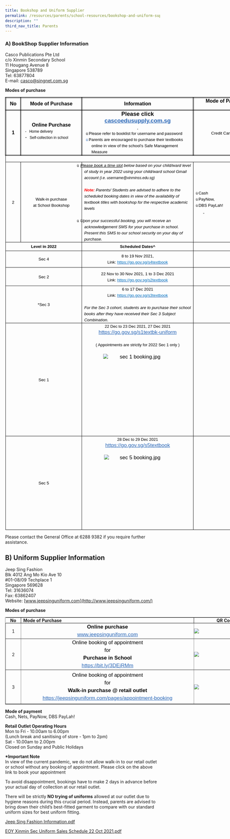 ```yaml
---
title: Bookshop and Uniform Supplier
permalink: /resources/parents/school-resources/bookshop-and-uniform-supplier/
description: ""
third_nav_title: Parents
---
```

### A) BookShop Supplier Information  

Casco Publications Pte Ltd <br>
c/o Xinmin Secondary School <br>
11 Hougang Avenue 8 <br>
Singapore 538789 <br>
Tel: 63877804 <br>
E-mail:&nbsp;[casco@singnet.com.sg](mailto:casco@singnet.com.sg)

  

**Modes of purchase**

<table style="margin: 0px; outline: 0px; padding: 0px; border-collapse: collapse; width: 826.586px; border: none;" width="654" cellpadding="0" cellspacing="0" border="1" class="MsoTableGrid"><tbody style="margin: 0px; outline: 0px; padding: 0px;"><tr style="margin: 0px; outline: 0px; padding: 0px; height: 29.05pt;"><td style="margin: 0px; outline: 0px; padding: 0in 5.4pt; width: 26.3pt; border: 2.5pt double windowtext; height: 29.05pt;" width="35"><p style="margin: 0px 0px 0.0001pt; outline: 0px; padding: 0px; line-height: normal; color: rgb(0, 0, 0); font-family: Helvetica, sans-serif; font-size: 17px; font-weight: 400; text-align: center;" align="center" class="MsoNormal"><b style="margin: 0px; outline: 0px; padding: 0px;"><span style="margin: 0px; outline: 0px; padding: 0px; font-size: 12pt;">No</span></b></p></td><td style="margin: 0px; outline: 0px; padding: 0in 5.4pt; width: 216px; border-top: 2.5pt double windowtext; border-right: 2.5pt double windowtext; border-bottom: 2.5pt double windowtext; border-image: initial; border-left: none; height: 29.05pt;" width="133"><p style="margin: 0px 0px 0.0001pt; outline: 0px; padding: 0px; line-height: normal; color: rgb(0, 0, 0); font-family: Helvetica, sans-serif; font-size: 17px; font-weight: 400; text-align: center;" align="center" class="MsoNormal"><b style="margin: 0px; outline: 0px; padding: 0px;"><span style="margin: 0px; outline: 0px; padding: 0px; font-size: 12pt;">Mode of Purchase</span></b></p></td><td style="margin: 0px; outline: 0px; padding: 0in 5.4pt; width: 4in; border-top: 2.5pt double windowtext; border-right: 2.5pt double windowtext; border-bottom: 2.5pt double windowtext; border-image: initial; border-left: none; height: 29.05pt;" width="384"><p style="margin: 0px 0px 0.0001pt; outline: 0px; padding: 0px; line-height: normal; color: rgb(0, 0, 0); font-family: Helvetica, sans-serif; font-size: 17px; font-weight: 400; text-align: center;" align="center" class="MsoNormal"><b style="margin: 0px; outline: 0px; padding: 0px;"><span style="margin: 0px; outline: 0px; padding: 0px; font-size: 12pt;">Information</span></b></p></td><td style="margin: 0px; outline: 0px; padding: 0in 5.4pt; width: 235px; border-top: 2.5pt double windowtext; border-right: 2.5pt double windowtext; border-bottom: 2.5pt double windowtext; border-image: initial; border-left: none; height: 29.05pt;" valign="top" width="102"><p style="margin: 0px 0px 0.0001pt; outline: 0px; padding: 0px; line-height: normal; color: rgb(0, 0, 0); font-family: Helvetica, sans-serif; font-size: 17px; font-weight: 400; text-align: center;" align="center" class="MsoNormal"><b style="margin: 0px; outline: 0px; padding: 0px;"><span style="margin: 0px; outline: 0px; padding: 0px; font-size: 12pt;">Mode of Payment</span></b></p></td></tr><tr style="margin: 0px; outline: 0px; padding: 0px; height: 83.65pt;"><td style="margin: 0px; outline: 0px; padding: 0in 5.4pt; width: 26.3pt; border-right: 2.5pt double windowtext; border-bottom: 2.5pt double windowtext; border-left: 2.5pt double windowtext; border-image: initial; border-top: none; height: 83.65pt;" width="35"><p style="margin: 0px 0px 0.0001pt; outline: 0px; padding: 0px; line-height: normal; color: rgb(0, 0, 0); font-family: Helvetica, sans-serif; font-size: 17px; font-weight: 400; text-align: center;" align="center" class="MsoNormal"><b style="margin: 0px; outline: 0px; padding: 0px;"><span style="margin: 0px; outline: 0px; padding: 0px; font-size: 12pt;">1</span></b></p></td><td style="margin: 0px; outline: 0px; padding: 0in 5.4pt; width: 99.45pt; border-top: none; border-left: none; border-bottom: 2.5pt double windowtext; border-right: 2.5pt double windowtext; height: 83.65pt;" width="133"><p style="margin: 0px 0px 0.0001pt; outline: 0px; padding: 0px; line-height: normal; color: rgb(0, 0, 0); font-family: Helvetica, sans-serif; font-size: 17px; font-weight: 400; text-align: center;" align="center" class="MsoNormal"><b style="margin: 0px; outline: 0px; padding: 0px;"><span style="margin: 0px; outline: 0px; padding: 0px; font-size: 12pt;">Online Purchase</span></b></p><p style="margin: 0in 0in 0.0001pt 13.3pt; outline: 0px; padding: 0px; line-height: normal; color: rgb(0, 0, 0); font-family: Helvetica, sans-serif; font-size: 17px; font-weight: 400; text-indent: -9pt;" class="MsoListParagraphCxSpFirst"><span style="margin: 0px; outline: 0px; padding: 0px; font-size: 9pt;">-<span style="margin: 0px; outline: 0px; padding: 0px; font-variant-numeric: normal; font-variant-east-asian: normal; font-stretch: normal; font-size: 7pt; line-height: normal; font-family: &quot;Times New Roman&quot;;">&nbsp;&nbsp;&nbsp;<span>&nbsp;</span></span></span><span style="margin: 0px; outline: 0px; padding: 0px; font-size: 9pt;">Home delivery</span></p><p style="margin: 0in 0in 8pt 13.3pt; outline: 0px; padding: 0px; line-height: normal; color: rgb(0, 0, 0); font-family: Helvetica, sans-serif; font-size: 17px; font-weight: 400; text-indent: -9pt;" class="MsoListParagraphCxSpLast"><span style="margin: 0px; outline: 0px; padding: 0px; font-size: 12pt;">-<span style="margin: 0px; outline: 0px; padding: 0px; font-variant-numeric: normal; font-variant-east-asian: normal; font-stretch: normal; font-size: 7pt; line-height: normal; font-family: &quot;Times New Roman&quot;;">&nbsp;&nbsp;&nbsp;<span>&nbsp;</span></span></span><span style="margin: 0px; outline: 0px; padding: 0px; font-size: 9pt;">Self-collection in school<b style="margin: 0px; outline: 0px; padding: 0px;"></b></span><b style="margin: 0px; outline: 0px; padding: 0px;"><span style="margin: 0px; outline: 0px; padding: 0px; font-size: 12pt;"></span></b></p></td><td style="margin: 0px; outline: 0px; padding: 0in 5.4pt; width: 4in; border-top: none; border-left: none; border-bottom: 2.5pt double windowtext; border-right: 2.5pt double windowtext; height: 83.65pt;" width="384"><p style="margin: 0px 0px 0.0001pt; outline: 0px; padding: 0px; line-height: normal; color: rgb(0, 0, 0); font-family: Helvetica, sans-serif; font-size: 17px; font-weight: 400; text-align: center;" align="center" class="MsoNormal"><b style="margin: 0px; outline: 0px; padding: 0px;"><span style="margin: 0px; outline: 0px; padding: 0px; font-size: 14pt;">Please click</span></b></p><p style="margin: 0px 0px 0.0001pt; outline: 0px; padding: 0px; line-height: normal; color: rgb(0, 0, 0); font-family: Helvetica, sans-serif; font-size: 17px; font-weight: 400; text-align: center;" align="center" class="MsoNormal"><a style="margin: 0px; outline: 0px; padding: 0px; color: rgb(42, 103, 183); text-decoration: underline;" target="_blank" href="http://cascoedusupply.com.sg/"><b style="margin: 0px; outline: 0px; padding: 0px;"><span style="margin: 0px; outline: 0px; padding: 0px; font-size: 14pt;">cascoedusupply.com.sg</span></b></a><b style="margin: 0px; outline: 0px; padding: 0px;"><u style="margin: 0px; outline: 0px; padding: 0px;"><span style="margin: 0px; outline: 0px; padding: 0px; font-size: 14pt; color: rgb(42, 103, 183);"></span></u></b></p><p style="margin: 0px 0px 0.0001pt; outline: 0px; padding: 0px; line-height: normal; color: rgb(0, 0, 0); font-family: Helvetica, sans-serif; font-size: 17px; font-weight: 400; text-align: center;" align="center" class="MsoNormal"><b style="margin: 0px; outline: 0px; padding: 0px;"><u style="margin: 0px; outline: 0px; padding: 0px;"><span style="margin: 0px; outline: 0px; padding: 0px; font-size: 7pt; color: rgb(42, 103, 183);">&nbsp;</span></u></b></p><p style="margin: 0in 0in 0.0001pt 17pt; outline: 0px; padding: 0px; line-height: normal; color: rgb(0, 0, 0); font-family: Helvetica, sans-serif; font-size: 17px; font-weight: 400; text-indent: -13.5pt;" class="MsoListParagraphCxSpFirst"><span style="margin: 0px; outline: 0px; padding: 0px; font-size: 10pt; font-family: Wingdings;">ü<span style="margin: 0px; outline: 0px; padding: 0px; font-variant-numeric: normal; font-variant-east-asian: normal; font-stretch: normal; font-size: 7pt; line-height: normal; font-family: &quot;Times New Roman&quot;;"><span>&nbsp;</span></span></span><span style="margin: 0px; outline: 0px; padding: 0px; font-size: 10pt;">Please refer to booklist for username and password</span></p><p style="margin: 0in 0in 0.0001pt 17pt; outline: 0px; padding: 0px; line-height: normal; color: rgb(0, 0, 0); font-family: Helvetica, sans-serif; font-size: 17px; font-weight: 400; text-indent: -13.5pt;" class="MsoListParagraphCxSpLast"><span style="margin: 0px; outline: 0px; padding: 0px; font-size: 10pt; font-family: Wingdings; color: rgb(42, 103, 183);">ü<span style="margin: 0px; outline: 0px; padding: 0px; font-variant-numeric: normal; font-variant-east-asian: normal; font-stretch: normal; font-size: 7pt; line-height: normal; font-family: &quot;Times New Roman&quot;;"><span>&nbsp;</span></span></span><span style="margin: 0px; outline: 0px; padding: 0px; font-size: 10pt;">Parents are encouraged to purchase their textbooks online in view of the school’s Safe Management Measure<span style="margin: 0px; outline: 0px; padding: 0px; color: rgb(42, 103, 183);"></span></span></p></td><td style="margin: 0px; outline: 0px; padding: 0in 5.4pt; width: 76.5pt; border-top: none; border-left: none; border-bottom: 2.5pt double windowtext; border-right: 2.5pt double windowtext; height: 83.65pt;" width="102"><p style="margin: 0px 0px 0.0001pt; outline: 0px; padding: 0px; line-height: normal; color: rgb(0, 0, 0); font-family: Helvetica, sans-serif; font-size: 17px; font-weight: 400; text-align: center;" align="center" class="MsoNormal"><span style="margin: 0px; outline: 0px; padding: 0px; font-size: 10pt;">Credit Card only</span><b style="margin: 0px; outline: 0px; padding: 0px;"><span style="margin: 0px; outline: 0px; padding: 0px; font-size: 14pt;"></span></b></p></td></tr><tr style="margin: 0px; outline: 0px; padding: 0px; height: 13.45pt;"><td style="margin: 0px; outline: 0px; padding: 0in 5.4pt; width: 490.25pt; border-right: 1pt solid windowtext; border-bottom: 1pt solid windowtext; border-left: 1pt solid windowtext; border-image: initial; border-top: none; background-image: initial; background-position: initial; background-size: initial; background-repeat: initial; background-attachment: initial; background-origin: initial; background-clip: initial; height: 13.45pt;" colspan="4" width="654"><p style="margin: 0px 0px 0.0001pt; outline: 0px; padding: 0px; line-height: normal; color: rgb(0, 0, 0); font-family: Helvetica, sans-serif; font-size: 17px; font-weight: 400; background-image: initial; background-position: initial; background-size: initial; background-repeat: initial; background-attachment: initial; background-origin: initial; background-clip: initial;" class="MsoNormal"><i style="margin: 0px; outline: 0px; padding: 0px;">&nbsp;</i></p></td></tr><tr style="margin: 0px; outline: 0px; padding: 0px; height: 152.05pt;"><td style="margin: 0px; outline: 0px; padding: 0in 5.4pt; width: 26.3pt; border-right: 1pt solid windowtext; border-bottom: 1pt solid windowtext; border-left: 1pt solid windowtext; border-image: initial; border-top: none; height: 152.05pt;" width="35"><p style="margin: 0px 0px 0.0001pt; outline: 0px; padding: 0px; line-height: normal; color: rgb(0, 0, 0); font-family: Helvetica, sans-serif; font-size: 17px; font-weight: 400; text-align: center;" align="center" class="MsoNormal"><span style="margin: 0px; outline: 0px; padding: 0px; font-size: 10pt;">2</span></p></td><td style="margin: 0px; outline: 0px; padding: 0in 5.4pt; width: 99.45pt; border-top: none; border-left: none; border-bottom: 1pt solid windowtext; border-right: 1pt solid windowtext; height: 152.05pt;" width="133"><p style="margin: 0px 0px 0.0001pt; outline: 0px; padding: 0px; line-height: normal; color: rgb(0, 0, 0); font-family: Helvetica, sans-serif; font-size: 17px; font-weight: 400; text-align: center;" align="center" class="MsoNormal"><span style="margin: 0px; outline: 0px; padding: 0px; font-size: 10pt;">Walk-in purchase</span></p><p style="margin: 0px 0px 0.0001pt; outline: 0px; padding: 0px; line-height: normal; color: rgb(0, 0, 0); font-family: Helvetica, sans-serif; font-size: 17px; font-weight: 400; text-align: center;" align="center" class="MsoNormal"><span style="margin: 0px; outline: 0px; padding: 0px; font-size: 10pt;">at School Bookshop</span></p></td><td style="margin: 0px; outline: 0px; padding: 0in 5.4pt; width: 4in; border-top: none; border-left: none; border-bottom: 1pt solid windowtext; border-right: 1pt solid windowtext; height: 152.05pt;" width="384"><p style="margin: 0px 0px 0.0001pt; outline: 0px; padding: 0px; line-height: normal; color: rgb(0, 0, 0); font-family: Helvetica, sans-serif; font-size: 17px; font-weight: 400; text-indent: -0.25in; background-image: initial; background-position: initial; background-size: initial; background-repeat: initial; background-attachment: initial; background-origin: initial; background-clip: initial;" class="MsoListParagraphCxSpFirst"><span style="margin: 0px; outline: 0px; padding: 0px; font-size: 10pt; font-family: Wingdings;">ü<span style="margin: 0px; outline: 0px; padding: 0px; font-variant-numeric: normal; font-variant-east-asian: normal; font-stretch: normal; font-size: 7pt; line-height: normal; font-family: &quot;Times New Roman&quot;;">&nbsp;<span>&nbsp;</span></span></span><i style="margin: 0px; outline: 0px; padding: 0px;"><u style="margin: 0px; outline: 0px; padding: 0px;"><span style="margin: 0px; outline: 0px; padding: 0px; font-size: 10pt;">Please book a time slot</span></u></i><i style="margin: 0px; outline: 0px; padding: 0px;"><span style="margin: 0px; outline: 0px; padding: 0px; font-size: 10pt;"><span>&nbsp;</span>below based on your child/ward level of study in year 2022 using your child/ward school Gmail account<span>&nbsp;</span></span></i><i style="margin: 0px; outline: 0px; padding: 0px;"><span style="margin: 0px; outline: 0px; padding: 0px; font-size: 9pt;">(i.e. username@xinminss.edu.sg)</span></i><i style="margin: 0px; outline: 0px; padding: 0px;"><span style="margin: 0px; outline: 0px; padding: 0px; font-size: 10pt;"></span></i></p><p style="margin: 0px 0px 0.0001pt; outline: 0px; padding: 0px; line-height: normal; color: rgb(0, 0, 0); font-family: Helvetica, sans-serif; font-size: 17px; font-weight: 400; background-image: initial; background-position: initial; background-size: initial; background-repeat: initial; background-attachment: initial; background-origin: initial; background-clip: initial;" class="MsoListParagraphCxSpMiddle"><i style="margin: 0px; outline: 0px; padding: 0px;"><span style="margin: 0px; outline: 0px; padding: 0px; font-size: 10pt;">&nbsp;</span></i></p><p style="margin: 0px 0px 0.0001pt; outline: 0px; padding: 0px; line-height: normal; color: rgb(0, 0, 0); font-family: Helvetica, sans-serif; font-size: 17px; font-weight: 400; background-image: initial; background-position: initial; background-size: initial; background-repeat: initial; background-attachment: initial; background-origin: initial; background-clip: initial;" class="MsoListParagraphCxSpMiddle"><b style="margin: 0px; outline: 0px; padding: 0px;"><i style="margin: 0px; outline: 0px; padding: 0px;"><span style="margin: 0px; outline: 0px; padding: 0px; font-size: 10pt; color: red;">Note:</span></i></b><i style="margin: 0px; outline: 0px; padding: 0px;"><span style="margin: 0px; outline: 0px; padding: 0px; font-size: 10pt; color: red;"><span>&nbsp;</span></span></i><i style="margin: 0px; outline: 0px; padding: 0px;"><span style="margin: 0px; outline: 0px; padding: 0px; font-size: 10pt;">Parents/ Students are advised to adhere to the scheduled booking dates in view of the availability of textbook titles with bookshop for the respective academic levels</span></i><i style="margin: 0px; outline: 0px; padding: 0px;"><span style="margin: 0px; outline: 0px; padding: 0px; font-size: 8pt;"></span></i></p><p style="margin: 0px 0px 0.0001pt; outline: 0px; padding: 0px; line-height: normal; color: rgb(0, 0, 0); font-family: Helvetica, sans-serif; font-size: 17px; font-weight: 400; background-image: initial; background-position: initial; background-size: initial; background-repeat: initial; background-attachment: initial; background-origin: initial; background-clip: initial;" class="MsoListParagraphCxSpMiddle"><i style="margin: 0px; outline: 0px; padding: 0px;"><span style="margin: 0px; outline: 0px; padding: 0px; font-size: 8pt;">&nbsp;</span></i></p><p style="margin: 0px 0px 0.0001pt; outline: 0px; padding: 0px; line-height: normal; color: rgb(0, 0, 0); font-family: Helvetica, sans-serif; font-size: 17px; font-weight: 400; text-indent: -0.25in; background-image: initial; background-position: initial; background-size: initial; background-repeat: initial; background-attachment: initial; background-origin: initial; background-clip: initial;" class="MsoListParagraphCxSpMiddle"><span style="margin: 0px; outline: 0px; padding: 0px; font-size: 10pt; font-family: Wingdings;">ü<span style="margin: 0px; outline: 0px; padding: 0px; font-variant-numeric: normal; font-variant-east-asian: normal; font-stretch: normal; font-size: 7pt; line-height: normal; font-family: &quot;Times New Roman&quot;;">&nbsp;<span>&nbsp;</span></span></span><i style="margin: 0px; outline: 0px; padding: 0px;"><span style="margin: 0px; outline: 0px; padding: 0px; font-size: 10pt;">Upon your successful booking, you will receive an acknowledgement SMS for your purchase in school. Present this SMS to our school security on your day of purchase.</span></i><span style="margin: 0px; outline: 0px; padding: 0px; font-size: 10pt;"></span></p></td><td style="margin: 0px; outline: 0px; padding: 0in 5.4pt; width: 76.5pt; border-top: none; border-left: none; border-bottom: 1pt solid windowtext; border-right: 1pt solid windowtext; height: 152.05pt;" width="102"><p style="margin: 0in 0in 0.0001pt 12.65pt; outline: 0px; padding: 0px; line-height: normal; color: rgb(0, 0, 0); font-family: Helvetica, sans-serif; font-size: 17px; font-weight: 400; text-indent: -12.65pt; background-image: initial; background-position: initial; background-size: initial; background-repeat: initial; background-attachment: initial; background-origin: initial; background-clip: initial;" class="MsoListParagraphCxSpMiddle"><span style="margin: 0px; outline: 0px; padding: 0px; font-size: 10pt; font-family: Wingdings;">ü<span style="margin: 0px; outline: 0px; padding: 0px; font-variant-numeric: normal; font-variant-east-asian: normal; font-stretch: normal; font-size: 7pt; line-height: normal; font-family: &quot;Times New Roman&quot;;"><span>&nbsp;</span></span></span><span style="margin: 0px; outline: 0px; padding: 0px; font-size: 10pt;">Cash</span></p><p style="margin: 0in 0in 0.0001pt 12.65pt; outline: 0px; padding: 0px; line-height: normal; color: rgb(0, 0, 0); font-family: Helvetica, sans-serif; font-size: 17px; font-weight: 400; text-indent: -12.65pt; background-image: initial; background-position: initial; background-size: initial; background-repeat: initial; background-attachment: initial; background-origin: initial; background-clip: initial;" class="MsoListParagraphCxSpMiddle"><span style="margin: 0px; outline: 0px; padding: 0px; font-size: 10pt; font-family: Wingdings;">ü<span style="margin: 0px; outline: 0px; padding: 0px; font-variant-numeric: normal; font-variant-east-asian: normal; font-stretch: normal; font-size: 7pt; line-height: normal; font-family: &quot;Times New Roman&quot;;"><span>&nbsp;</span></span></span><span style="margin: 0px; outline: 0px; padding: 0px; font-size: 10pt;">PayNow,</span></p><p style="margin: 0in 0in 0.0001pt 12.65pt; outline: 0px; padding: 0px; line-height: normal; color: rgb(0, 0, 0); font-family: Helvetica, sans-serif; font-size: 17px; font-weight: 400; text-indent: -12.65pt; background-image: initial; background-position: initial; background-size: initial; background-repeat: initial; background-attachment: initial; background-origin: initial; background-clip: initial;" class="MsoListParagraphCxSpLast"><span style="margin: 0px; outline: 0px; padding: 0px; font-size: 10pt; font-family: Wingdings;">ü<span style="margin: 0px; outline: 0px; padding: 0px; font-variant-numeric: normal; font-variant-east-asian: normal; font-stretch: normal; font-size: 7pt; line-height: normal; font-family: &quot;Times New Roman&quot;;"><span>&nbsp;</span></span></span><span style="margin: 0px; outline: 0px; padding: 0px; font-size: 10pt;">DBS PayLah!</span></p><p style="margin: 0in 0in 0.0001pt 0.25in; outline: 0px; padding: 0px; line-height: normal; color: rgb(0, 0, 0); font-family: Helvetica, sans-serif; font-size: 17px; font-weight: 400; background-image: initial; background-position: initial; background-size: initial; background-repeat: initial; background-attachment: initial; background-origin: initial; background-clip: initial;" class="MsoNormal"><i style="margin: 0px; outline: 0px; padding: 0px;"><u style="margin: 0px; outline: 0px; padding: 0px;"><span style="margin: 0px; outline: 0px; padding: 0px; font-size: 10pt;">&nbsp;</span></u></i></p></td></tr><tr style="margin: 0px; outline: 0px; padding: 0px; height: 19.75pt;"><td style="margin: 0px; outline: 0px; padding: 0in 5.4pt; width: 125.75pt; border-right: 1pt solid windowtext; border-bottom: 1pt solid windowtext; border-left: 1pt solid windowtext; border-image: initial; border-top: none; height: 19.75pt;" colspan="2" width="168"><p style="margin: 0px 0px 0.0001pt; outline: 0px; padding: 0px; line-height: normal; color: rgb(0, 0, 0); font-family: Helvetica, sans-serif; font-size: 17px; font-weight: 400; text-align: center;" align="center" class="MsoNormal"><b style="margin: 0px; outline: 0px; padding: 0px;"><span style="margin: 0px; outline: 0px; padding: 0px; font-size: 10pt;">Level in 2022</span></b></p></td><td style="margin: 0px; outline: 0px; padding: 0in 5.4pt; width: 4in; border-top: none; border-left: none; border-bottom: 1pt solid windowtext; border-right: 1pt solid windowtext; height: 19.75pt;" width="384"><p style="margin: 0px 0px 0.0001pt; outline: 0px; padding: 0px; line-height: normal; color: rgb(0, 0, 0); font-family: Helvetica, sans-serif; font-size: 17px; font-weight: 400; text-align: center;" align="center" class="MsoNormal"><b style="margin: 0px; outline: 0px; padding: 0px;"><span style="margin: 0px; outline: 0px; padding: 0px; font-size: 10pt;">Scheduled Dates^</span></b></p></td><td style="margin: 0px; outline: 0px; padding: 0in 5.4pt; width: 76.5pt; border-top: none; border-left: none; border-bottom: 1pt solid windowtext; border-right: 1pt solid windowtext; height: 19.75pt;" valign="top" width="102"><p style="margin: 0px 0px 0.0001pt; outline: 0px; padding: 0px; line-height: normal; color: rgb(0, 0, 0); font-family: Helvetica, sans-serif; font-size: 17px; font-weight: 400; text-align: center;" align="center" class="MsoNormal"><b style="margin: 0px; outline: 0px; padding: 0px;"><span style="margin: 0px; outline: 0px; padding: 0px; font-size: 10pt;">&nbsp;</span></b></p></td></tr><tr style="margin: 0px; outline: 0px; padding: 0px; height: 40pt;"><td style="margin: 0px; outline: 0px; padding: 0in 5.4pt; width: 125.75pt; border-right: 1pt solid windowtext; border-bottom: 1pt solid windowtext; border-left: 1pt solid windowtext; border-image: initial; border-top: none; height: 40pt;" colspan="2" width="168"><p style="margin: 0px 0px 0.0001pt; outline: 0px; padding: 0px; line-height: normal; color: rgb(0, 0, 0); font-family: Helvetica, sans-serif; font-size: 17px; font-weight: 400; text-align: center;" align="center" class="MsoNormal"><span style="margin: 0px; outline: 0px; padding: 0px; font-size: 10pt;">Sec 4</span></p></td><td style="margin: 0px; outline: 0px; padding: 0in 5.4pt; width: 4in; border-top: none; border-left: none; border-bottom: 1pt solid windowtext; border-right: 1pt solid windowtext; height: 40pt;" width="384"><p style="margin: 0px 0px 0.0001pt; outline: 0px; padding: 0px; line-height: normal; color: rgb(0, 0, 0); font-family: Helvetica, sans-serif; font-size: 17px; font-weight: 400; text-align: center;" align="center" class="MsoNormal"><span style="margin: 0px; outline: 0px; padding: 0px; font-size: 10pt;">8 to 19 Nov 2021,</span></p><p style="margin: 0px 0px 0.0001pt; outline: 0px; padding: 0px; line-height: normal; color: rgb(0, 0, 0); font-family: Helvetica, sans-serif; font-size: 17px; font-weight: 400; text-align: center;" align="center" class="MsoNormal"><span style="margin: 0px; outline: 0px; padding: 0px; font-size: 10pt;">Link:<span>&nbsp;</span></span><a style="margin: 0px; outline: 0px; padding: 0px; color: rgb(42, 103, 183); text-decoration: underline;" href="https://go.gov.sg/s4textbook"><span style="margin: 0px; outline: 0px; padding: 0px; font-size: 10pt; color: rgb(0, 112, 192);">https://go.gov.sg/s4textbook</span></a><span style="margin: 0px; outline: 0px; padding: 0px; font-size: 10pt; font-family: Arial, sans-serif; color: rgb(56, 74, 81);"></span><span style="margin: 0px; outline: 0px; padding: 0px; font-size: 10pt;"></span></p></td><td style="margin: 0px; outline: 0px; padding: 0in 5.4pt; width: 76.5pt; border-top: none; border-left: none; border-bottom: 1pt solid windowtext; border-right: 1pt solid windowtext; height: 40pt;" valign="top" width="102"><p style="margin: 0px 0px 0.0001pt; outline: 0px; padding: 0px; line-height: normal; color: rgb(0, 0, 0); font-family: Helvetica, sans-serif; font-size: 17px; font-weight: 400; text-align: center;" align="center" class="MsoNormal"><span style="margin: 0px; outline: 0px; padding: 0px; font-size: 10pt;">&nbsp;</span></p></td></tr><tr style="margin: 0px; outline: 0px; padding: 0px; height: 44.5pt;"><td style="margin: 0px; outline: 0px; padding: 0in 5.4pt; width: 125.75pt; border-right: 1pt solid windowtext; border-bottom: 1pt solid windowtext; border-left: 1pt solid windowtext; border-image: initial; border-top: none; height: 44.5pt;" colspan="2" width="168"><p style="margin: 0px 0px 0.0001pt; outline: 0px; padding: 0px; line-height: normal; color: rgb(0, 0, 0); font-family: Helvetica, sans-serif; font-size: 17px; font-weight: 400; text-align: center;" align="center" class="MsoNormal"><span style="margin: 0px; outline: 0px; padding: 0px; font-size: 10pt;">Sec 2</span></p></td><td style="margin: 0px; outline: 0px; padding: 0in 5.4pt; width: 4in; border-top: none; border-left: none; border-bottom: 1pt solid windowtext; border-right: 1pt solid windowtext; height: 44.5pt;" width="384"><p style="margin: 0px 0px 0.0001pt; outline: 0px; padding: 0px; line-height: normal; color: rgb(0, 0, 0); font-family: Helvetica, sans-serif; font-size: 17px; font-weight: 400; text-align: center;" align="center" class="MsoNormal"><span style="margin: 0px; outline: 0px; padding: 0px; font-size: 10pt;">22 Nov to 30 Nov 2021, 1 to 3 Dec 2021<br style="margin: 0px; outline: 0px; padding: 0px;">Link:<span>&nbsp;</span></span><a style="margin: 0px; outline: 0px; padding: 0px; color: rgb(42, 103, 183); text-decoration: underline;" href="https://go.gov.sg/s2textbook"><span style="margin: 0px; outline: 0px; padding: 0px; font-size: 10pt; color: rgb(0, 112, 192);">https://go.gov.sg/s2textbook</span></a><span style="margin: 0px; outline: 0px; padding: 0px; font-size: 10pt; font-family: Arial, sans-serif; color: rgb(0, 112, 192);"></span><span style="margin: 0px; outline: 0px; padding: 0px; font-size: 10pt;"></span></p></td><td style="margin: 0px; outline: 0px; padding: 0in 5.4pt; width: 76.5pt; border-top: none; border-left: none; border-bottom: 1pt solid windowtext; border-right: 1pt solid windowtext; height: 44.5pt;" valign="top" width="102"><p style="margin: 0px 0px 0.0001pt; outline: 0px; padding: 0px; line-height: normal; color: rgb(0, 0, 0); font-family: Helvetica, sans-serif; font-size: 17px; font-weight: 400; text-align: center;" align="center" class="MsoNormal"><span style="margin: 0px; outline: 0px; padding: 0px; font-size: 10pt;">&nbsp;</span></p></td></tr><tr style="margin: 0px; outline: 0px; padding: 0px; height: 64.75pt;"><td style="margin: 0px; outline: 0px; padding: 0in 5.4pt; width: 125.75pt; border-right: 1pt solid windowtext; border-bottom: 1pt solid windowtext; border-left: 1pt solid windowtext; border-image: initial; border-top: none; height: 64.75pt;" colspan="2" width="168"><p style="margin: 0px 0px 0.0001pt; outline: 0px; padding: 0px; line-height: normal; color: rgb(0, 0, 0); font-family: Helvetica, sans-serif; font-size: 17px; font-weight: 400; text-align: center;" align="center" class="MsoNormal"><span style="margin: 0px; outline: 0px; padding: 0px; font-size: 10pt;">*Sec 3</span></p></td><td style="margin: 0px; outline: 0px; padding: 0in 5.4pt; width: 4in; border-top: none; border-left: none; border-bottom: 1pt solid windowtext; border-right: 1pt solid windowtext; height: 64.75pt;" width="384"><p style="margin: 0px 0px 0.0001pt; outline: 0px; padding: 0px; line-height: normal; color: rgb(0, 0, 0); font-family: Helvetica, sans-serif; font-size: 17px; font-weight: 400; text-align: center;" align="center" class="MsoNormal"><span style="margin: 0px; outline: 0px; padding: 0px; font-size: 10pt;">6 to 17 Dec 2021<br style="margin: 0px; outline: 0px; padding: 0px;">Link:<span>&nbsp;</span></span><a style="margin: 0px; outline: 0px; padding: 0px; color: rgb(42, 103, 183); text-decoration: underline;" href="https://go.gov.sg/s3textbook"><span style="margin: 0px; outline: 0px; padding: 0px; font-size: 10pt; color: rgb(0, 112, 192);">https://go.gov.sg/s3textbook</span></a><span style="margin: 0px; outline: 0px; padding: 0px;" class="MsoHyperlink"><span style="margin: 0px; outline: 0px; padding: 0px; font-size: 10pt; color: rgb(0, 112, 192);"></span></span></p><p style="margin: 0px 0px 0.0001pt; outline: 0px; padding: 0px; line-height: normal; color: rgb(0, 0, 0); font-family: Helvetica, sans-serif; font-size: 17px; font-weight: 400; text-align: center;" align="center" class="MsoNormal"><span style="margin: 0px; outline: 0px; padding: 0px;" class="MsoHyperlink"><span style="margin: 0px; outline: 0px; padding: 0px; font-size: 10pt; color: rgb(0, 112, 192);">&nbsp;</span></span></p><p style="margin: 0px 0px 0.0001pt; outline: 0px; padding: 0px; line-height: normal; color: rgb(0, 0, 0); font-family: Helvetica, sans-serif; font-size: 17px; font-weight: 400; background-image: initial; background-position: initial; background-size: initial; background-repeat: initial; background-attachment: initial; background-origin: initial; background-clip: initial;" class="MsoNormal"><i style="margin: 0px; outline: 0px; padding: 0px;"><span style="margin: 0px; outline: 0px; padding: 0px; font-size: 10pt;">For the Sec 3 cohort, students are to purchase their school books after they have received their Sec 3 Subject Combination.</span></i></p></td><td style="margin: 0px; outline: 0px; padding: 0in 5.4pt; width: 76.5pt; border-top: none; border-left: none; border-bottom: 1pt solid windowtext; border-right: 1pt solid windowtext; height: 64.75pt;" valign="top" width="102"><p style="margin: 0px 0px 0.0001pt; outline: 0px; padding: 0px; line-height: normal; color: rgb(0, 0, 0); font-family: Helvetica, sans-serif; font-size: 17px; font-weight: 400; text-align: center;" align="center" class="MsoNormal"><span style="margin: 0px; outline: 0px; padding: 0px; font-size: 10pt;">&nbsp;</span></p></td></tr><tr style="margin: 0px; outline: 0px; padding: 0px; height: 19.75pt;"><td style="margin: 0px; outline: 0px; padding: 0in 5.4pt; width: 125.75pt; border-right: 1pt solid windowtext; border-bottom: 1pt solid windowtext; border-left: 1pt solid windowtext; border-image: initial; border-top: none; height: 19.75pt;" colspan="2" width="168"><p style="margin: 0px 0px 0.0001pt; outline: 0px; padding: 0px; line-height: normal; color: rgb(0, 0, 0); font-family: Helvetica, sans-serif; font-size: 17px; font-weight: 400; text-align: center;" align="center" class="MsoNormal"><span style="margin: 0px; outline: 0px; padding: 0px; font-size: 10pt;">Sec 1</span></p></td><td style="margin: 0px; outline: 0px; padding: 0in 5.4pt; width: 4in; border-top: none; border-left: none; border-bottom: 1pt solid windowtext; border-right: 1pt solid windowtext; height: 19.75pt;" width="384"><p style="margin: 0px 0px 0.0001pt; outline: 0px; padding: 0px; line-height: normal; color: rgb(0, 0, 0); font-family: Helvetica, sans-serif; font-size: 17px; font-weight: 400;" class="MsoNormal"></p><p style="margin: 0px 0px 0.0001pt; outline: 0px; padding: 0px; line-height: normal; color: rgb(0, 0, 0); font-family: Helvetica, sans-serif; font-size: 17px; font-weight: 400; text-align: center;" class="MsoNormal"><font style="margin: 0px; outline: 0px; padding: 0px;" size="2">22 Dec to 23 Dec 2021, 27 Dec 2021</font></p><p style="margin: 0px 0px 0.0001pt; outline: 0px; padding: 0px; line-height: normal; color: rgb(0, 0, 0); font-family: Helvetica, sans-serif; font-size: 17px; font-weight: 400; text-align: center;" class="MsoNormal"><a style="margin: 0px; outline: 0px; padding: 0px; color: rgb(42, 103, 183); text-decoration: underline;" target="_blank" href="https://go.gov.sg/s1textbk-uniform">https://go.gov.sg/s1textbk-uniform</a><br style="margin: 0px; outline: 0px; padding: 0px;"></p><p style="margin: 0px 0px 0.0001pt; outline: 0px; padding: 0px; line-height: normal; color: rgb(0, 0, 0); font-family: Helvetica, sans-serif; font-size: 17px; font-weight: 400; text-align: center;" class="MsoNormal"><br style="margin: 0px; outline: 0px; padding: 0px;"></p><p style="margin: 0px 0px 0.0001pt; outline: 0px; padding: 0px; line-height: normal; color: rgb(0, 0, 0); font-family: Helvetica, sans-serif; font-size: 17px; font-weight: 400;" class="MsoNormal"></p><p style="margin: 0px 0px 0.0001pt; outline: 0px; padding: 0px; line-height: normal; color: rgb(0, 0, 0); font-family: Helvetica, sans-serif; font-size: 17px; font-weight: 400; text-align: center;" class="MsoNormal"><font style="margin: 0px; outline: 0px; padding: 0px;" size="2">( Appointments are strictly for 2022 Sec 1 only )</font></p><p style="margin: 0px 0px 0.0001pt; outline: 0px; padding: 0px; line-height: normal; color: rgb(0, 0, 0); font-family: Helvetica, sans-serif; font-size: 17px; font-weight: 400; text-align: center;" class="MsoNormal"><font style="margin: 0px; outline: 0px; padding: 0px;" size="2"><br style="margin: 0px; outline: 0px; padding: 0px;"></font></p><p style="margin: 0px 0px 0.0001pt; outline: 0px; padding: 0px; line-height: normal; color: rgb(0, 0, 0); font-family: Helvetica, sans-serif; font-size: 17px; font-weight: 400; text-align: center;" class="MsoNormal"><img style="margin: auto; outline: 0px; padding: 0px; border: none; max-width: 100%; clear: both; display: block; width: 225px; height: 247px;" class="ive_eobj_center" alt="sec 1 booking.jpg" src="![](/images/sec%201%20booking.jpeg)"><font style="margin: 0px; outline: 0px; padding: 0px;" size="2"><br style="margin: 0px; outline: 0px; padding: 0px;"></font></p></td><td style="margin: 0px; outline: 0px; padding: 0in 5.4pt; width: 76.5pt; border-top: none; border-left: none; border-bottom: 1pt solid windowtext; border-right: 1pt solid windowtext; height: 19.75pt;" valign="top" width="102"><p style="margin: 0px 0px 0.0001pt; outline: 0px; padding: 0px; line-height: normal; color: rgb(0, 0, 0); font-family: Helvetica, sans-serif; font-size: 17px; font-weight: 400;" class="MsoNormal"><span style="margin: 0px; outline: 0px; padding: 0px; font-size: 10pt;">&nbsp;</span></p></td></tr><tr style="margin: 0px; outline: 0px; padding: 0px; height: 19.75pt;"><td style="margin: 0px; outline: 0px; padding: 0in 5.4pt; width: 125.75pt; border-right: 1pt solid windowtext; border-bottom: 1pt solid windowtext; border-left: 1pt solid windowtext; border-image: initial; border-top: none; height: 19.75pt;" colspan="2" width="168"><p style="margin: 0px 0px 0.0001pt; outline: 0px; padding: 0px; line-height: normal; color: rgb(0, 0, 0); font-family: Helvetica, sans-serif; font-size: 17px; font-weight: 400; text-align: center;" align="center" class="MsoNormal"><span style="margin: 0px; outline: 0px; padding: 0px; font-size: 10pt;">Sec 5</span></p></td><td style="margin: 0px; outline: 0px; padding: 0in 5.4pt; width: 4in; border-top: none; border-left: none; border-bottom: 1pt solid windowtext; border-right: 1pt solid windowtext; height: 19.75pt;" width="384"><p style="margin: 0px 0px 0.0001pt; outline: 0px; padding: 0px; line-height: normal; color: rgb(0, 0, 0); font-family: Helvetica, sans-serif; font-size: 17px; font-weight: 400;" class="MsoNormal"></p><p style="margin: 0px 0px 0.0001pt; outline: 0px; padding: 0px; line-height: normal; color: rgb(0, 0, 0); font-family: Helvetica, sans-serif; font-size: 17px; font-weight: 400; text-align: center;" class="MsoNormal"><font style="margin: 0px; outline: 0px; padding: 0px;" size="2">28 Dec to 29 Dec 2021</font></p><p style="margin: 0px 0px 0.0001pt; outline: 0px; padding: 0px; line-height: normal; color: rgb(0, 0, 0); font-family: Helvetica, sans-serif; font-size: 17px; font-weight: 400; text-align: center;" class="MsoNormal"><a style="margin: 0px; outline: 0px; padding: 0px; color: rgb(42, 103, 183); text-decoration: underline;" target="_blank" href="https://go.gov.sg/s5textbook">https://go.gov.sg/s5textbook</a><br style="margin: 0px; outline: 0px; padding: 0px;"></p><p style="margin: 0px 0px 0.0001pt; outline: 0px; padding: 0px; line-height: normal; color: rgb(0, 0, 0); font-family: Helvetica, sans-serif; font-size: 17px; font-weight: 400; text-align: center;" class="MsoNormal"><br style="margin: 0px; outline: 0px; padding: 0px;"></p><p style="margin: 0px 0px 0.0001pt; outline: 0px; padding: 0px; line-height: normal; color: rgb(0, 0, 0); font-family: Helvetica, sans-serif; font-size: 17px; font-weight: 400; text-align: center;" class="MsoNormal"><img style="margin: auto; outline: 0px; padding: 0px; border: none; max-width: 100%; clear: both; display: block; width: 218px; height: 224px;" class="ive_eobj_center" alt="sec 5 booking.jpg" src="![](/images/sec%205%20booking.jpeg)"><br style="margin: 0px; outline: 0px; padding: 0px;"></p></td><td style="margin: 0px; outline: 0px; padding: 0in 5.4pt; width: 76.5pt; border-top: none; border-left: none; border-bottom: 1pt solid windowtext; border-right: 1pt solid windowtext; height: 19.75pt;" valign="top" width="102"><p style="margin: 0px 0px 0.0001pt; outline: 0px; padding: 0px; line-height: normal; color: rgb(0, 0, 0); font-family: Helvetica, sans-serif; font-size: 17px; font-weight: 400;" class="MsoNormal"><span style="margin: 0px; outline: 0px; padding: 0px; font-size: 10pt;">&nbsp;</span></p></td></tr></tbody></table>

  

Please contact the General Office at 6288 9382 if you require further assistance.  

  

B) Uniform Supplier Information
-------------------------------

Jeep Sing Fashion  
Blk 4012 Ang Mo Kio Ave 10  
#01-08/09 Techplace 1  
Singapore 569628  
Tel: 31636074  
Fax: 63862407  
Website:&nbsp;[www.jeepsinguniform.com](http://www.jeepsinguniform.com/)

  

**Modes of purchase**

<table style="margin: 0px; outline: 0px; padding: 0px; border-collapse: collapse; width: 823.094px;" width="662" cellpadding="0" cellspacing="0" border="1" class="MsoTableGrid"><tbody style="margin: 0px; outline: 0px; padding: 0px;"><tr style="margin: 0px; outline: 0px; padding: 0px;"><td style="margin: 0px; outline: 0px; padding: 0in 5.4pt; text-align: center; width: 27.85pt; border-top: 1pt solid windowtext; border-right: 1pt solid windowtext; border-bottom: 1pt solid windowtext; border-image: initial; border-left: none; height: 11.55pt;" width="37"><b style="margin: 0px; outline: 0px; padding: 0px;">No</b></td><td style="margin: 0px; outline: 0px; padding: 0in 5.4pt; text-align: left; width: 575px; border: 1pt solid windowtext; height: 11.55pt;" width="434"><b style="margin: 0px; outline: 0px; padding: 0px;">Mode of Purchase</b></td><td style="margin: 0px; outline: 0px; padding: 0in 5.4pt; text-align: center; width: 212px; border: 1pt solid windowtext; height: 11.55pt;" valign="top" width="192"><b style="margin: 0px; outline: 0px; padding: 0px;">QR Code</b></td></tr><tr style="margin: 0px; outline: 0px; padding: 0px;"><td style="margin: 0px; outline: 0px; padding: 0px; text-align: center;">1</td><td style="margin: 0px; outline: 0px; padding: 0px;"><div style="margin: 0px; outline: 0px; padding: 0px; line-height: 24.99px; color: rgb(0, 0, 0); font-family: Helvetica, sans-serif; font-size: 17px; font-weight: 400; text-align: center;"><b style="margin: 0px; outline: 0px; padding: 0px; background-color: initial;">Online purchase</b></div><div style="margin: 0px; outline: 0px; padding: 0px; line-height: 24.99px; color: rgb(0, 0, 0); font-family: Helvetica, sans-serif; font-size: 17px; font-weight: 400; text-align: center;"><a style="margin: 0px; outline: 0px; padding: 0px; color: rgb(42, 103, 183); text-decoration: underline;" href="http://www.jeepsinguniform.com/"></a><a style="margin: 0px; outline: 0px; padding: 0px; color: rgb(42, 103, 183); text-decoration: underline; background-color: initial;" target="_blank" href="http://www.jeepsinguniform.com/">www.jeepsinguniform.com</a><br style="margin: 0px; outline: 0px; padding: 0px;"></div></td><td style="margin: 0px; outline: 0px; padding: 0px;"><img style="margin: auto; outline: 0px; padding: 0px; border: none; max-width: 100%; clear: both; display: block;" class="ive_eobj_center" src="https://xinminsec-moe-edu-sg-admin.cwp.sg/qql/slot/u505/Stakeholders/Information/School%20uniform/2021/Online%20purchase.png"></td></tr><tr style="margin: 0px; outline: 0px; padding: 0px; height: 71.7pt;"><td style="margin: 0px; outline: 0px; padding: 0px; text-align: center;">2</td><td style="margin: 0px; outline: 0px; padding: 0px;"><div style="margin: 0px; outline: 0px; padding: 0px; line-height: 24.99px; color: rgb(0, 0, 0); font-family: Helvetica, sans-serif; font-size: 17px; font-weight: 400; text-align: center;"><span style="margin: 0px; outline: 0px; padding: 0px; background-color: initial;">Online booking of appointment</span></div><div style="margin: 0px; outline: 0px; padding: 0px; line-height: 24.99px; color: rgb(0, 0, 0); font-family: Helvetica, sans-serif; font-size: 17px; font-weight: 400; text-align: center;"><span style="margin: 0px; outline: 0px; padding: 0px; background-color: initial;">for</span></div><div style="margin: 0px; outline: 0px; padding: 0px; line-height: 24.99px; color: rgb(0, 0, 0); font-family: Helvetica, sans-serif; font-size: 17px; font-weight: 400; text-align: center;"><span style="margin: 0px; outline: 0px; padding: 0px; background-color: initial;"><b style="margin: 0px; outline: 0px; padding: 0px;">Purchase in School</b></span></div><div style="margin: 0px; outline: 0px; padding: 0px; line-height: 24.99px; color: rgb(0, 0, 0); font-family: Helvetica, sans-serif; font-size: 17px; font-weight: 400; text-align: center;"><a style="margin: 0px; outline: 0px; padding: 0px; color: rgb(42, 103, 183); text-decoration: underline;" href="https://bit.ly/3DEjRMm"></a><a style="margin: 0px; outline: 0px; padding: 0px; color: rgb(42, 103, 183); text-decoration: underline; background-color: initial;" target="_blank" href="https://bit.ly/3DEjRMm">https://bit.ly/3DEjRMm</a><br style="margin: 0px; outline: 0px; padding: 0px;"></div></td><td style="margin: 0px; outline: 0px; padding: 0px;"><img style="margin: auto; outline: 0px; padding: 0px; border: none; max-width: 100%; clear: both; display: block;" class="ive_eobj_center" src="https://xinminsec-moe-edu-sg-admin.cwp.sg/qql/slot/u505/Stakeholders/Information/School%20uniform/2021/AppointmentAtXMSS.png"></td></tr><tr style="margin: 0px; outline: 0px; padding: 0px; height: 83.6pt;"><td style="margin: 0px; outline: 0px; padding: 0px; text-align: center;">3</td><td style="margin: 0px; outline: 0px; padding: 0px;"><div style="margin: 0px; outline: 0px; padding: 0px; line-height: 24.99px; color: rgb(0, 0, 0); font-family: Helvetica, sans-serif; font-size: 17px; font-weight: 400; text-align: center;"><span style="margin: 0px; outline: 0px; padding: 0px; background-color: initial;">Online booking of appointment</span></div><div style="margin: 0px; outline: 0px; padding: 0px; line-height: 24.99px; color: rgb(0, 0, 0); font-family: Helvetica, sans-serif; font-size: 17px; font-weight: 400; text-align: center;"><span style="margin: 0px; outline: 0px; padding: 0px; background-color: initial;">for</span></div><div style="margin: 0px; outline: 0px; padding: 0px; line-height: 24.99px; color: rgb(0, 0, 0); font-family: Helvetica, sans-serif; font-size: 17px; font-weight: 400; text-align: center;"><span style="margin: 0px; outline: 0px; padding: 0px; background-color: initial;"><b style="margin: 0px; outline: 0px; padding: 0px;">Walk-in purchase @ retail outlet</b></span></div><div style="margin: 0px; outline: 0px; padding: 0px; line-height: 24.99px; color: rgb(0, 0, 0); font-family: Helvetica, sans-serif; font-size: 17px; font-weight: 400; text-align: center;"><span style="margin: 0px; outline: 0px; padding: 0px; background-color: initial;"><a style="margin: 0px; outline: 0px; padding: 0px; color: rgb(42, 103, 183); text-decoration: underline;" target="_blank" href="https://jeepsinguniform.com/pages/appointment-booking">https://jeepsinguniform.com/pages/appointment-booking</a></span></div></td><td style="margin: 0px; outline: 0px; padding: 0px;"><img style="margin: auto; outline: 0px; padding: 0px; border: none; max-width: 100%; clear: both; display: block;" class="ive_eobj_center" src="https://xinminsec-moe-edu-sg-admin.cwp.sg/qql/slot/u505/Stakeholders/Information/School%20uniform/2021/RetailAppointment.png"></td></tr></tbody></table>

  

**Mode of payment**  
Cash, Nets, PayNow, DBS PayLah!  
  
**Retail Outlet Operating Hours**  
Mon to Fri - 10.00am to 6.00pm  
(Lunch break and sanitising of store - 1pm to 2pm)  
Sat - 10.00am to 2.00pm  
Closed on Sunday and Public Holidays  
  
**\*Important Note**  
In view of the current pandemic, we do not allow walk-in to our retail outlet or school without any booking of appointment. Please click on the above link to book your appointment  
  
To avoid disappointment, bookings have to make 2 days in advance before your actual day of collection at our retail outlet.  
  
There will be strictly&nbsp;**NO trying of uniforms**&nbsp;allowed at our outlet due to hygiene reasons during this crucial period. Instead, parents are advised to bring down their child’s best-fitted garment to compare with our standard uniform sizes for best uniform fitting.  
  

[Jeep Sing Fashion Information.pdf](https://xinminsec-moe-edu-sg-admin.cwp.sg/qql/slot/u505/Stakeholders/Information/School%20uniform/2021/Jeep%20Sing%20Fashion%20Information.pdf)  

[EOY Xinmin Sec Uniform Sales Schedule 22 Oct 2021.pdf](https://xinminsec-moe-edu-sg-admin.cwp.sg/qql/slot/u505/Stakeholders/Information/School%20uniform/2021/EOY%20Xinmin%20Sec%20Uniform%20Sales%20Schedule%20%2022%20Oct%202021.pdf)